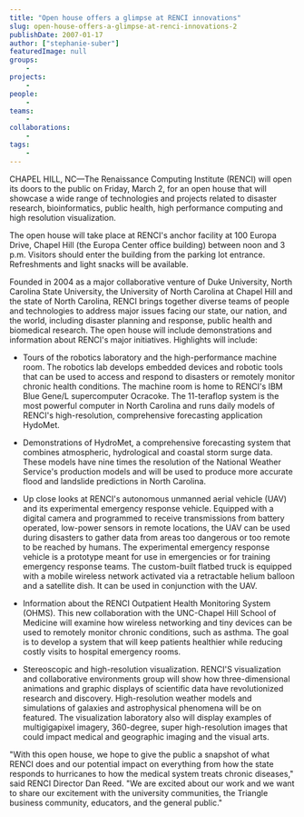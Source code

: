 ```yaml
---
title: "Open house offers a glimpse at RENCI innovations"
slug: open-house-offers-a-glimpse-at-renci-innovations-2
publishDate: 2007-01-17
author: ["stephanie-suber"]
featuredImage: null
groups:
    - 
projects:
    - 
people:
    - 
teams: 
    - 
collaborations:
    - 
tags:
    - 
---
```

CHAPEL HILL, NC—The Renaissance Computing Institute (RENCI) will open its doors to the public on Friday, March 2, for an open house that will showcase a wide range of technologies and projects related to disaster research, bioinformatics, public health, high performance computing and high resolution visualization.

The open house will take place at RENCI's anchor facility at 100 Europa Drive, Chapel Hill (the Europa Center office building) between noon and 3 p.m. Visitors should enter the building from the parking lot entrance. Refreshments and light snacks will be available.

Founded in 2004 as a major collaborative venture of Duke University, North Carolina State University, the University of North Carolina at Chapel Hill and the state of North Carolina, RENCI brings together diverse teams of people and technologies to address major issues facing our state, our nation, and the world, including disaster planning and response, public health and biomedical research. The open house will include demonstrations and information about RENCI's major initiatives. Highlights will include:
<ul type="disc">
 	<li>Tours of the robotics laboratory and the high-performance machine room. The robotics lab develops embedded devices and robotic tools that can be used to access and respond to disasters or remotely monitor chronic health conditions. The machine room is home to RENCI's IBM Blue Gene/L supercomputer Ocracoke. The 11-teraflop system is the most powerful computer in North Carolina and runs daily models of RENCI's high-resolution, comprehensive forecasting application HydoMet.</li>
</ul>
<ul type="disc">
 	<li>Demonstrations of HydroMet, a comprehensive forecasting system that combines atmospheric, hydrological and coastal storm surge data. These models have nine times the resolution of the National Weather Service's production models and will be used to produce more accurate flood and landslide predictions in North Carolina.</li>
</ul>
<ul type="disc">
 	<li>Up close looks at RENCI's autonomous unmanned aerial vehicle (UAV) and its experimental emergency response vehicle. Equipped with a digital camera and programmed to receive transmissions from battery operated, low-power sensors in remote locations, the UAV can be used during disasters to gather data from areas too dangerous or too remote to be reached by humans. The experimental emergency response vehicle is a prototype meant for use in emergencies or for training emergency response teams. The custom-built flatbed truck is equipped with a mobile wireless network activated via a retractable helium balloon and a satellite dish. It can be used in conjunction with the UAV.</li>
</ul>
<ul type="disc">
 	<li>Information about the RENCI Outpatient Health Monitoring System (OHMS). This new collaboration with the UNC-Chapel Hill School of Medicine will examine how wireless networking and tiny devices can be used to remotely monitor chronic conditions, such as asthma. The goal is to develop a system that will keep patients healthier while reducing costly visits to hospital emergency rooms.</li>
</ul>
<ul type="disc">
 	<li>Stereoscopic and high-resolution visualization. RENCI'S visualization and collaborative environments group will show how three-dimensional animations and graphic displays of scientific data have revolutionized research and discovery. High-resolution weather models and simulations of galaxies and astrophysical phenomena will be on featured. The visualization laboratory also will display examples of multigigapixel imagery, 360-degree, super high-resolution images that could impact medical and geographic imaging and the visual arts.</li>
</ul>
"With this open house, we hope to give the public a snapshot of what RENCI does and our potential impact on everything from how the state responds to hurricanes to how the medical system treats chronic diseases," said RENCI Director Dan Reed. "We are excited about our work and we want to share our excitement with the university communities, the Triangle business community, educators, and the general public."
